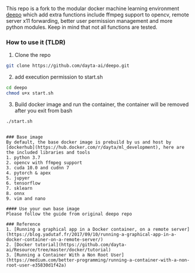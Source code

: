 This repo is a fork to the modular docker machine learning environment [deepo](https://github.com/ufoym/deepo) which add extra functions include ffmpeg support to opencv, remote server x11 forwarding, better user permission management and more python modules. Keep in mind that not all functions are tested.

### How to use it (TLDR)
1. Clone the repo
```bash
git clone https://github.com/dayta-ai/deepo.git
```
2. add execution permission to start.sh
```bash
cd deepo
chmod u+x start.sh
```
3. Build docker image and run the container, the container will be removed after you exit from bash
```bash
./start.sh
```
```

### Base image
By default, the base docker image is prebuild by us and host by [dockerhub](https://hub.docker.com/r/dayta/ml_development), here are the included libraries and tools
1. python 3.7
2. opencv with ffmpeg support
3. cuda 10.0 and cudnn 7
4. pytorch & apex
5. jupyer
6. tensorflow
7. sklearn
8. onnx
9. vim and nano

#### Use your own base image
Please follow the guide from original deepo repo

### Reference
1. [Running a graphical app in a Docker container, on a remote server](https://blog.yadutaf.fr/2017/09/10/running-a-graphical-app-in-a-docker-container-on-a-remote-server/)
2. [Docker tutorial](https://github.com/dayta-ai/Resource/tree/master/docker/tutorial)
3. [Running a Container With a Non Root User](https://medium.com/better-programming/running-a-container-with-a-non-root-user-e35830d1f42a)

